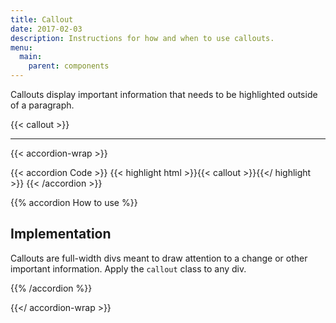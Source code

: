 ```yaml
---
title: Callout
date: 2017-02-03
description: Instructions for how and when to use callouts. 
menu:
  main:
    parent: components
---
```


Callouts display important information that needs to be highlighted outside of a paragraph.

{{< callout >}}

---

{{< accordion-wrap >}}

{{< accordion Code >}}
  {{< highlight html >}}{{< callout >}}{{</ highlight >}}
{{< /accordion >}}

{{% accordion How to use %}}
## Implementation

Callouts are full-width divs meant to draw attention to a change or other important information. Apply the `callout` class to any div.

{{% /accordion %}}

{{</ accordion-wrap >}}
